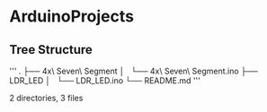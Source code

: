 # ArduinoProjects


## Tree Structure

'''
.
├── 4x\ Seven\ Segment
│   └── 4x\ Seven\ Segment.ino
├── LDR_LED
│   └── LDR_LED.ino
└── README.md
'''

2 directories, 3 files
